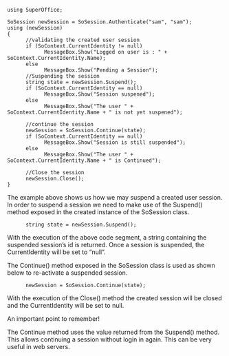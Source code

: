<properties date="2016-06-24"
SortOrder="21"
/>

```
using SuperOffice;
 
SoSession newSession = SoSession.Authenticate("sam", "sam");
using (newSession)
{
      //validating the created user session
      if (SoContext.CurrentIdentity != null)
            MessageBox.Show("Logged on user is : " + SoContext.CurrentIdentity.Name);
      else
            MessageBox.Show("Pending a Session");
      //Suspending the session
      string state = newSession.Suspend();
      if (SoContext.CurrentIdentity == null)
            MessageBox.Show("Session suspened");
      else
            MessageBox.Show("The user " + SoContext.CurrentIdentity.Name + " is not yet suspened");
                   
      //continue the session
      newSession = SoSession.Continue(state);
      if (SoContext.CurrentIdentity == null)
            MessageBox.Show("Session is still suspended");
      else
            MessageBox.Show("The user " + SoContext.CurrentIdentity.Name + " is Continued");
                   
      //Close the session
      newSession.Close();                
}
```

 

The example above shows us how we may suspend a created user session. In order to suspend a session we need to make use of the Suspend() method exposed in the created instance of the SoSession class.

```
      string state = newSession.Suspend();
```

 

With the execution of the above code segment, a string containing the suspended session’s id is returned. Once a session is suspended, the CurrentIdentity will be set to “null”.

The Continue() method exposed in the SoSession class is used as shown below to re-activate a suspended session.

```
      newSession = SoSession.Continue(state);
```

 

With the execution of the Close() method the created session will be closed and the CurrentIdentity will be set to null.

An important point to remember!

The Continue method uses the value returned from the Suspend() method. This allows continuing a session without login in again. This can be very useful in web servers.

 

 

 
